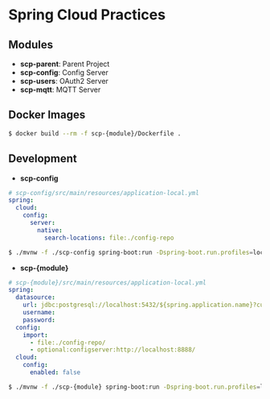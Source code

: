 # Spring Cloud Practices

## Modules

- **scp-parent**:
  Parent Project
- **scp-config**:
  Config Server
- **scp-users**:
  OAuth2 Server
- **scp-mqtt**:
  MQTT Server

## Docker Images

``` sh
$ docker build --rm -f scp-{module}/Dockerfile .
```

## Development

- **scp-config**

``` yaml
# scp-config/src/main/resources/application-local.yml
spring:
  cloud:
    config:
      server:
        native:
          search-locations: file:./config-repo
```

``` sh
$ ./mvnw -f ./scp-config spring-boot:run -Dspring-boot.run.profiles=local,native -Dspring-boot.run.workingDirectory=../ -Dspring-boot.run.arguments="--server.port=8888 --encrypt.key=kbpfrIaimS5AJG4rQPvNEGeX"
```

- **scp-{module}**

``` yaml
# scp-{module}/src/main/resources/application-local.yml
spring:
  datasource:
    url: jdbc:postgresql://localhost:5432/${spring.application.name}?currentSchema=public
    username: 
    password: 
  config:
    import:
      - file:./config-repo/
      - optional:configserver:http://localhost:8888/
  cloud:
    config:
      enabled: false
```

``` sh
$ ./mvnw -f ./scp-{module} spring-boot:run -Dspring-boot.run.profiles=local,dev -Dspring-boot.run.workingDirectory=../ -Dspring-boot.run.arguments="--server.port=8080"
```
